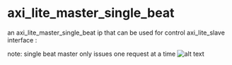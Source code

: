 # axi_lite_master_single_beat
an axi_lite_master_single_beat ip that can be used for control axi_lite_slave interface : 

note:
single beat master only issues one request at a time
![alt text](https://zipcpu.com/img/wbm2axisp/single-master-reads.svg)
